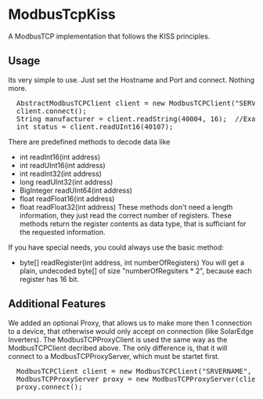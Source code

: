 # ModbusTcpKiss
A ModbusTCP implementation that follows the KISS principles.

## Usage
Its very simple to use. Just set the Hostname and Port and connect. Nothing more.
<pre>
  AbstractModbusTCPClient client = new ModbusTCPClient("SERVERNAME", 1502);
  client.connect();
  String manufacturer = client.readString(40004, 16);  //Example for SolarEdge Inverter
  int status = client.readUInt16(40107);
</pre>

There are predefined methods to decode data like
- int readInt16(int address)
- int readUInt16(int address)
- int readInt32(int address)
- long readUInt32(int address)
- BigInteger readUInt64(int address)
- float readFloat16(int address)
- float readFloat32(int address)
These methods don't need a length information, they just read the correct number of registers. These methods return the register contents as data type, that is sufficiant for the requested information.

If you have special needs, you could always use the basic method:
- byte[] readRegister(int address, int numberOfRegisters)
You will get a plain, undecoded byte[] of size "numberOfRegsiters * 2", because each register has 16 bit.

## Additional Features
We added an optional Proxy, that allows us to make more then 1 connection to a device, that otherwise would only accept on connection (like SolarEdge Inverters). The ModbusTCPProxyClient is used the same way as the ModbusTCPClient decribed above. The only difference is, that it will connect to a ModbusTCPProxyServer, which must be startet first.
<pre>
  ModbusTCPClient client = new ModbusTCPClient("SRVERNAME", 1502);
  ModbusTCPProxyServer proxy = new ModbusTCPProxyServer(client, 1502);
  proxy.connect();
</pre>
